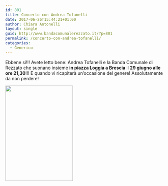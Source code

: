 ```yaml
---
id: 801
title: Concerto con Andrea Tofanelli
date: 2017-06-26T15:44:21+01:00
author: Chiara Antonelli
layout: single
guid: http://www.bandacomunalerezzato.it/?p=801
permalink: /concerto-con-andrea-tofanelli/
categories:
  - Generico
---
```

Ebbene si!!! Avete letto bene: Andrea Tofanelli e la Banda Comunale di Rezzato che suonano insieme **in piazza Loggia a Brescia** il **29 giugno alle ore 21,30**!!! E quando vi ricapiterà un&#8217;occasione del genere! Assolutamente da non perdere!

[<img loading="lazy" class="alignleft size-medium wp-image-802" src="https://i1.wp.com/www.bandacomunalerezzato.it/wp-content/uploads/2017/06/19420775_819261071583687_4157300453232662115_n.jpg?resize=212%2C300" alt="" width="212" height="300" srcset="https://i1.wp.com/www.bandacomunalerezzato.it/wp-content/uploads/2017/06/19420775_819261071583687_4157300453232662115_n.jpg?resize=212%2C300 212w, https://i1.wp.com/www.bandacomunalerezzato.it/wp-content/uploads/2017/06/19420775_819261071583687_4157300453232662115_n.jpg?resize=119%2C168 119w, https://i1.wp.com/www.bandacomunalerezzato.it/wp-content/uploads/2017/06/19420775_819261071583687_4157300453232662115_n.jpg?w=678 678w" sizes="(max-width: 212px) 100vw, 212px" data-recalc-dims="1" />](https://i1.wp.com/www.bandacomunalerezzato.it/wp-content/uploads/2017/06/19420775_819261071583687_4157300453232662115_n.jpg)
